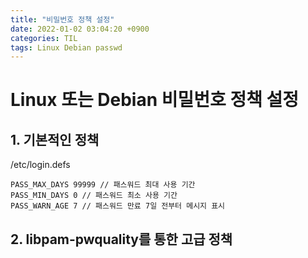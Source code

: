 ```yaml
---
title: "비밀번호 정책 설정"
date: 2022-01-02 03:04:20 +0900
categories: TIL
tags: Linux Debian passwd
---
```


# Linux 또는 Debian 비밀번호 정책 설정

## 1. 기본적인 정책

/etc/login.defs

```
PASS_MAX_DAYS 99999 // 패스워드 최대 사용 기간
PASS_MIN_DAYS 0 // 패스워드 최소 사용 기간
PASS_WARN_AGE 7 // 패스워드 만료 7일 전부터 메시지 표시
```

## 2. libpam-pwquality를 통한 고급 정책

